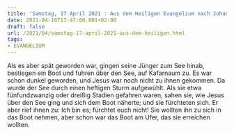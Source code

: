 ```yaml
---
title: 'Samstag, 17 April 2021 : Aus dem Heiligen Evangelium nach Johannes - Joh 6,16-21.'
date: 2021-04-16T17:47:00.001+02:00
draft: false
url: /2021/04/samstag-17-april-2021-aus-dem-heiligen.html
tags: 
- EVANGELIUM
---
```


Als es aber spät geworden war, gingen seine Jünger zum See hinab, bestiegen ein Boot und fuhren über den See, auf Kafarnaum zu. Es war schon dunkel geworden, und Jesus war noch nicht zu ihnen gekommen. Da wurde der See durch einen heftigen Sturm aufgewühlt. Als sie etwa fünfundzwanzig oder dreißig Stadien gefahren waren, sahen sie, wie Jesus über den See ging und sich dem Boot näherte; und sie fürchteten sich. Er aber rief ihnen zu: Ich bin es; fürchtet euch nicht! Sie wollten ihn zu sich in das Boot nehmen, aber schon war das Boot am Ufer, das sie erreichen wollten.